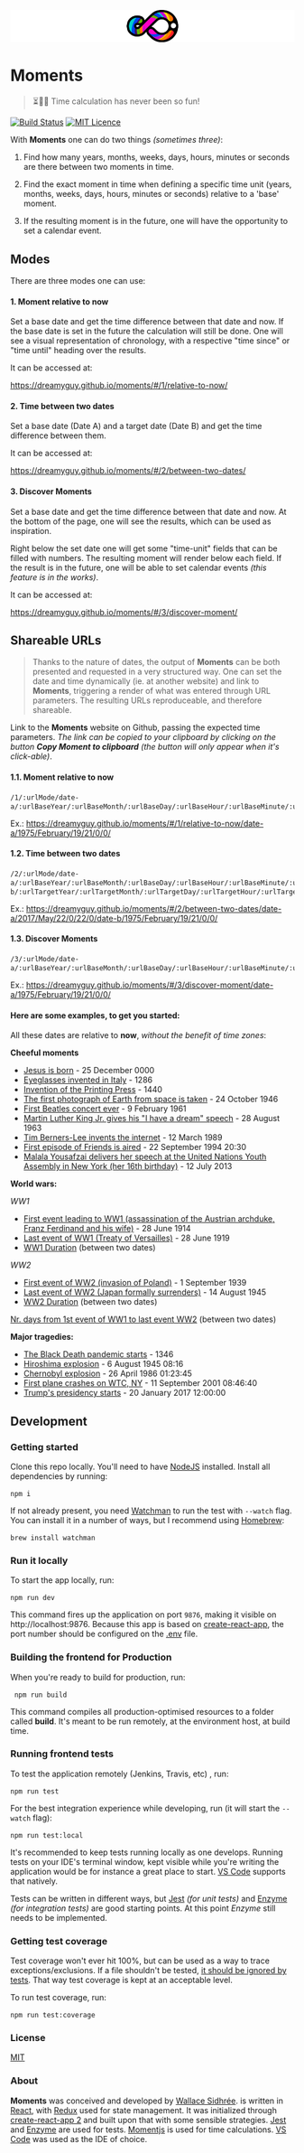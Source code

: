 ![Moments](https://raw.githubusercontent.com/dreamyguy/moments/master/docs/moments-logo-github-full-width.png "Time calculation has never been so fun!")

# Moments

> ⏳🔮✨ Time calculation has never been so fun!

[![Build Status](https://travis-ci.org/dreamyguy/moments.svg?branch=master)](https://travis-ci.org/dreamyguy/moments) [![MIT Licence](https://img.shields.io/badge/license-MIT-blue.svg)](https://github.com/dreamyguy/moments/blob/master/LICENSE)

With **Moments** one can do two things _(sometimes three)_:

1. Find how many years, months, weeks, days, hours, minutes or seconds are there between two moments in time.

2. Find the exact moment in time when defining a specific time unit (years, months, weeks, days, hours, minutes or seconds) relative to a 'base' moment.

3. If the resulting moment is in the future, one will have the opportunity to set a calendar event.

## Modes

There are three modes one can use:

#### 1. Moment relative to now

Set a base date and get the time difference between that date and now. If the base date is set in the future the calculation will still be done. One will see a visual representation of chronology, with a respective "time since" or "time until" heading over the results.

It can be accessed at:

https://dreamyguy.github.io/moments/#/1/relative-to-now/

#### 2. Time between two dates

Set a base date (Date A) and a target date (Date B) and get the time difference between them.

It can be accessed at:

https://dreamyguy.github.io/moments/#/2/between-two-dates/

#### 3. Discover Moments

Set a base date and get the time difference between that date and now. At the bottom of the page, one will see the results, which can be used as inspiration.

Right below the set date one will get some "time-unit" fields that can be filled with numbers. The resulting moment will render below each field. If the result is in the future, one will be able to set calendar events _(this feature is in the works)_.

It can be accessed at:

https://dreamyguy.github.io/moments/#/3/discover-moment/

## Shareable URLs

> Thanks to the nature of dates, the output of **Moments** can be both presented and requested in a very structured way. One can set the date and time dynamically (ie. at another website) and link to **Moments**, triggering a render of what was entered through URL parameters. The resulting URLs reproduceable, and therefore shareable.

Link to the **Moments** website on Github, passing the expected time parameters. _The link can be copied to your clipboard by clicking on the button **Copy Moment to clipboard** (the button will only appear when it's click-able)_.

#### 1.1. Moment relative to now

```
/1/:urlMode/date-a/:urlBaseYear/:urlBaseMonth/:urlBaseDay/:urlBaseHour/:urlBaseMinute/:urlBaseSecond/
```

Ex.: https://dreamyguy.github.io/moments/#/1/relative-to-now/date-a/1975/February/19/21/0/0/

#### 1.2. Time between two dates

```
/2/:urlMode/date-a/:urlBaseYear/:urlBaseMonth/:urlBaseDay/:urlBaseHour/:urlBaseMinute/:urlBaseSecond/date-b/:urlTargetYear/:urlTargetMonth/:urlTargetDay/:urlTargetHour/:urlTargetMinute/:urlTargetSecond
```

Ex.: https://dreamyguy.github.io/moments/#/2/between-two-dates/date-a/2017/May/22/0/22/0/date-b/1975/February/19/21/0/0/

#### 1.3. Discover Moments

```
/3/:urlMode/date-a/:urlBaseYear/:urlBaseMonth/:urlBaseDay/:urlBaseHour/:urlBaseMinute/:urlBaseSecond/
```

Ex.: https://dreamyguy.github.io/moments/#/3/discover-moment/date-a/1975/February/19/21/0/0/

#### Here are some examples, to get you started:

All these dates are relative to **now**, _without the benefit of time zones_:

**Cheeful moments**

- [Jesus is born](https://dreamyguy.github.io/moments/#/1/relative-to-now/date-a/0/December/25/21/33/37/) - 25 December 0000
- [Eyeglasses invented in Italy](https://dreamyguy.github.io/moments/#/1/relative-to-now/date-a/1286/June/13/21/36/39/) - 1286
- [Invention of the Printing Press](https://dreamyguy.github.io/moments/#/1/relative-to-now/date-a/1440/June/13/21/36/52/) - 1440
- [The first photograph of Earth from space is taken](https://dreamyguy.github.io/moments/#/1/relative-to-now/date-a/1946/October/24/21/37/17/) - 24 October 1946
- [First Beatles concert ever](https://dreamyguy.github.io/moments/#/1/relative-to-now/date-a/1961/February/9/21/41/01/) - 9 February 1961
- [Martin Luther King Jr. gives his "I have a dream" speech](https://dreamyguy.github.io/moments/#/1/relative-to-now/date-a/1963/August/28/21/41/39/) - 28 August 1963
- [Tim Berners-Lee invents the internet](https://dreamyguy.github.io/moments/#/1/relative-to-now/date-a/1989/March/12/21/42/02/) - 12 March 1989
- [First episode of Friends is aired](https://dreamyguy.github.io/moments/#/1/relative-to-now/date-a/1994/September/22/20/30/40/) - 22 September 1994 20:30
- [Malala Yousafzai delivers her speech at the United Nations Youth Assembly in New York (her 16th birthday)](https://dreamyguy.github.io/moments/#/1/relative-to-now/date-a/2013/July/12/21/43/02/) - 12 July 2013

**World wars:**

_WW1_

- [First event leading to WW1 (assassination of the Austrian archduke, Franz Ferdinand and his wife)](https://dreamyguy.github.io/moments/#/1/relative-to-now/date-a/1914/June/28/21/43/26/) - 28 June 1914
- [Last event of WW1 (Treaty of Versailles)](https://dreamyguy.github.io/moments/#/1/relative-to-now/date-a/1919/June/28/21/43/43/) - 28 June 1919
- [WW1 Duration](https://dreamyguy.github.io/moments/#/2/between-two-dates/date-a/1914/June/28/21/51/25/date-b/1919/June/28/21/51/25/) (between two dates)

_WW2_

- [First event of WW2 (invasion of Poland)](https://dreamyguy.github.io/moments/#/1/relative-to-now/date-a/1939/September/1/21/44/17/) - 1 September 1939
- [Last event of WW2 (Japan formally surrenders)](https://dreamyguy.github.io/moments/#/1/relative-to-now/date-a/1945/August/14/21/44/37/) - 14 August 1945
- [WW2 Duration](https://dreamyguy.github.io/moments/#/2/between-two-dates/date-a/1939/September/1/21/48/35/date-b/1945/August/14/21/48/35/) (between two dates)

[Nr. days from 1st event of WW1 to last event WW2](https://dreamyguy.github.io/moments/#/2/between-two-dates/date-a/1914/June/28/21/50/50/date-b/1945/August/14/21/50/50/) (between two dates)

**Major tragedies:**

- [The Black Death pandemic starts](https://dreamyguy.github.io/moments/#/1/relative-to-now/date-a/1346/June/13/21/52/48/) - 1346
- [Hiroshima explosion](https://dreamyguy.github.io/moments/#/1/relative-to-now/date-a/1945/August/6/8/16/20/) - 6 August 1945 08:16
- [Chernobyl explosion](https://dreamyguy.github.io/moments/#/1/relative-to-now/date-a/1986/April/26/1/23/45/) - 26 April 1986 01:23:45
- [First plane crashes on WTC, NY](https://dreamyguy.github.io/moments/#/1/relative-to-now/date-a/2001/September/11/8/46/40/) - 11 September 2001 08:46:40
- [Trump's presidency starts](https://dreamyguy.github.io/moments/#/1/relative-to-now/date-a/2017/January/20/12/59/37/) - 20 January 2017 12:00:00

## Development

### Getting started

Clone this repo locally. You'll need to have [NodeJS][1] installed. Install all dependencies by running:

    npm i

If not already present, you need [Watchman][8] to run the test with `--watch` flag. You can install it in a number of ways, but I recommend using [Homebrew][11]:

    brew install watchman

### Run it locally

To start the app locally, run:

    npm run dev

This command fires up the application on port `9876`, making it visible on http://localhost:9876. Because this app is based on [create-react-app][3], the port number should be configured on the [.env](https://github.com/wtfoo/moments/blob/master/.env#L1) file.

### Building the frontend for Production

When you're ready to build for production, run:

     npm run build

This command compiles all production-optimised resources to a folder called **build**. It's meant to be run remotely, at the environment host, at build time.

### Running frontend tests

To test the application remotely (Jenkins, Travis, etc) , run:

    npm run test

For the best integration experience while developing, run (it will start the `--watch` flag):

    npm run test:local

It's recommended to keep tests running locally as one develops. Running tests on your IDE's terminal window, kept visible while you're writing the application would be for instance a great place to start. [VS Code][12] supports that natively.

Tests can be written in different ways, but [Jest][4] _(for unit tests)_ and [Enzyme][5] _(for integration tests)_ are good starting points. At this point _Enzyme_ still needs to be implemented.

### Getting test coverage

Test coverage won't ever hit 100%, but can be used as a way to trace exceptions/exclusions. If a file shouldn't be tested, [it should be ignored by tests](https://facebook.github.io/jest/docs/en/configuration.html#testpathignorepatterns-array-string). That way test coverage is kept at an acceptable level.

To run test coverage, run:

    npm run test:coverage

### License

[MIT](LICENSE)

### About

**Moments** was conceived and developed by [Wallace Sidhrée][1]. is written in [React][4], with [Redux][5] used for state management. It was initialized through [create-react-app 2][6] and built upon that with some sensible strategies. [Jest][7] and [Enzyme][9] are used for tests. [Momentjs][10] is used for time calculations. [VS Code][12] was used as the IDE of choice.

  [1]: http://sidhree.com/
  [2]: https://nodejs.org/
  [3]: https://github.com/creationix/nvm
  [4]: https://reactjs.org/
  [5]: https://redux.js.org/
  [6]: https://facebook.github.io/create-react-app/
  [7]: https://facebook.github.io/jest/
  [8]: https://facebook.github.io/watchman/
  [9]: https://airbnb.io/enzyme/
  [10]: https://momentjs.com/
  [11]: https://brew.sh/
  [12]: https://code.visualstudio.com/
